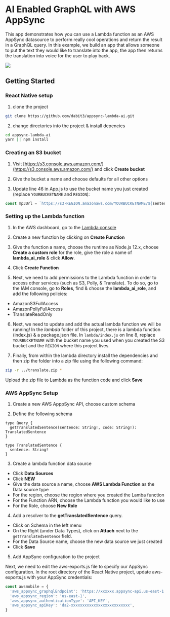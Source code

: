 # AI Enabled GraphQL with AWS AppSync

This app demonstrates how you can use a Lambda function as an AWS AppSync datasource to perform really cool operations and return the result in a GraphQL query. In this example, we build an app that allows someone to put the text they would like to translate into the app, the app then returns the translation into voice for the user to play back.

![](https://s3.amazonaws.com/aws-mobile-hub-images/lambda_appsync.jpeg)

## Getting Started

### React Native setup

1. clone the project   

```bash
git clone https://github.com/dabit3/appsync-lambda-ai.git
```

2. change directories into the project & install depencies   

```bash
cd appsync-lambda-ai
yarn || npm install
```

### Creating an S3 bucket

1. Visit [https://s3.console.aws.amazon.com/](https://s3.console.aws.amazon.com/) and click __Create bucket__

2. Give the bucket a name and choose defaults for all other options

3. Update line 46 in App.js to use the bucket name you just created (replace `YOURBUCKETNAME` and `REGION`):

```js
const mp3Url = `https://s3-REGION.amazonaws.com/YOURBUCKETNAME/${sentence}`
```

### Setting up the Lambda function

1. In the AWS dashboard, go to the [Lambda console](https://console.aws.amazon.com/lambda/)

2. Create a new function by clicking on __Create Function__

3. Give the function a name, choose the runtime as Node.js 12.x, choose __Create a custom role__ for the role, give the role a name of __lambda_ai_role__ & click __Allow__.

4. Click __Create Function__   

5. Next, we need to add permissions to the Lambda function in order to access other services (such as S3, Polly, & Translate). To do so, go to the IAM console, go to __Roles__, find & choose the __lambda_ai_role__, and add the following policies:

- AmazonS3FullAccess
- AmazonPollyFullAccess
- TranslateReadOnly

6. Next, we need to update and add the actual lambda function we will be running! In the _lambda_ folder of this project, there is a lambda function (index.js) & a package.json file. In `lambda/index.js` on line 8, replace `YOURBUCKETNAME` with the bucket name you used when you created the S3 bucket  and the `REGION` where this project lives.

7. Finally, from within the lambda directory install the dependencies and then zip the folder into a zip file using the following command:

```bash
zip -r ../translate.zip *
```

Upload the zip file to Lambda as the function code and click __Save__

### AWS AppSync Setup

1. Create a new AWS ApppSync API, choose custom schema   

2. Define the following schema   

```
type Query {
  getTranslatedSentence(sentence: String!, code: String!): TranslatedSentence
}

type TranslatedSentence {
  sentence: String!
}
```

3. Create a lambda function data source   
- Click __Data Sources__
- Click __NEW__
- Give the data source a name, choose __AWS Lambda Function__ as the Data source type
- For the region, choose the region where you created the Lamba function
- For the Function ARN, choose the Lambda function you would like to use
- For the Role, choose __New Role__

4. Add a resolver to the __getTranslatedSentence__ query.   
- Click on Schema in the left menu
- On the Right (under Data Types), click on __Attach__ next to the `getTranslatedSentence` field.
- For the Data Source name, choose the new data source we just created
- Click __Save__

5. Add AppSync configuration to the project   

Next, we need to edit the aws-exports.js file to specify our AppSync configuration. In the root directory of the React Native project, update aws-exports.js with your AppSync credentials:

```js
const awsmobile = {
  'aws_appsync_graphqlEndpoint': 'https://xxxxxx.appsync-api.us-east-1.amazonaws.com/graphql',
  'aws_appsync_region': 'us-east-1',
  'aws_appsync_authenticationType': 'API_KEY',
  'aws_appsync_apiKey': 'da2-xxxxxxxxxxxxxxxxxxxxxxxxxx',
}
```
